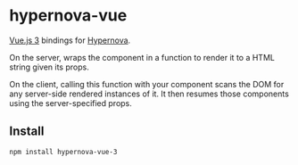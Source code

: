 # hypernova-vue

[Vue.js 3](https://github.com/vuejs/core) bindings for [Hypernova](https://github.com/airbnb/hypernova).

On the server, wraps the component in a function to render it to a HTML string given its props.

On the client, calling this function with your component scans the DOM for any server-side rendered instances of it. It then resumes those components using the server-specified props.

## Install

```sh
npm install hypernova-vue-3
```
